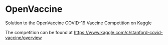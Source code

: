 # OpenVaccine
Solution to the OpenVaccine COVID-19 Vaccine Competition on Kaggle 

The competition can be found at https://www.kaggle.com/c/stanford-covid-vaccine/overview
